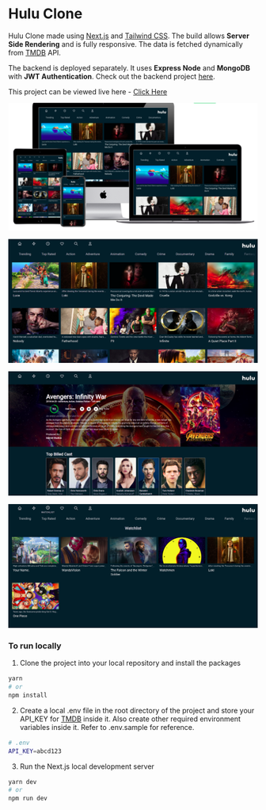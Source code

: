 # Hulu Clone

Hulu Clone made using [Next.js](https://nextjs.org/) and [Tailwind CSS](https://tailwindcss.com/).
The build allows **Server Side Rendering** and is fully responsive. The data is fetched dynamically from [TMDB](https://www.themoviedb.org/) API.

The backend is deployed separately. It uses **Express Node** and **MongoDB** with **JWT Authentication**. Check out the backend project [here](https://github.com/tarunluthra123/Movie-Backend).

This project can be viewed live here - [Click Here](https://hulu-clone-amber.vercel.app/)

![](public/hulu-clone-multimedia-screenshot.png)

![](./public/hulu1.png)

![](./public/hulu2.png)

![](./public/hulu3.png)

### To run locally

1. Clone the project into your local repository and install the packages

```sh
yarn
# or
npm install
```

2. Create a local .env file in the root directory of the project and store your API_KEY for [TMDB](https://developers.themoviedb.org/3) inside it.
   Also create other required environment variables inside it. Refer to .env.sample for reference.

```sh
# .env
API_KEY=abcd123
```

3. Run the Next.js local development server

```sh
yarn dev
# or
npm run dev
```

